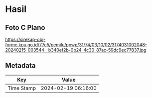 # Hasil

## Foto C Plano

https://sirekap-obj-formc.kpu.go.id/77c5/pemilu/ppwp/31/74/03/10/02/3174031002048-20240215-003544--b340ef2b-0b24-4c30-87ac-59dc9ec77837.jpg


## Metadata

| Key        | Value               |
| ---------- | ------------------- |
| Time Stamp | 2024-02-19 06:16:00 |



